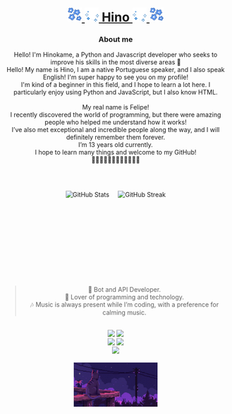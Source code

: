 <div align="center">
  <a href="#">
<h1>
  <img src="https://raw.githubusercontent.com/hinokame07/Yay-/main/4f488c09dbabd854b7209a39bfbbb363.gif" style="height: 32px; width: auto; object-fit: contain;" alt="Flor">
  <img src="https://raw.githubusercontent.com/hinokame07/Yay-/main/Brilhos.gif" style="height: 32px; width: auto; object-fit: contain;" alt="Brilho">
  Hino
  <img src="https://raw.githubusercontent.com/hinokame07/Yay-/main/Brilhos.gif" style="height: 32px; width: auto; object-fit: contain;" alt="Brilho">
  <img src="https://raw.githubusercontent.com/hinokame07/Yay-/main/4f488c09dbabd854b7209a39bfbbb363.gif" style="height: 32px; width: auto; object-fit: contain;" alt="Flor">
</h1>

  </a>

  <h3>About me</h3>
  <p>
    Hello! I'm Hinokame, a Python and Javascript developer who seeks to improve his skills in the most diverse areas 👋<br/>
    Hello! My name is Hino, I am a native Portuguese speaker, and I also speak English! I'm super happy to see you on my profile!<br/>
    I'm kind of a beginner in this field, and I hope to learn a lot here. I particularly enjoy using Python and JavaScript, but I also know HTML.<br/><br/>
    My real name is Felipe!<br/>
    I recently discovered the world of programming, but there were amazing people who helped me understand how it works!<br/>
    I’ve also met exceptional and incredible people along the way, and I will definitely remember them forever.<br/>
    I’m 13 years old currently.<br/>
    I hope to learn many things and welcome to my GitHub!<br/>
    💙🔵✨🌐🧊💙🔵✨🌐🧊💙🔵<br/>
  </p>
</div>

<br/><br/>

<p align="center" style="display: flex; justify-content: center; gap: 20px;">
  <img 
    src="https://github-readme-stats.vercel.app/api?username=Hinokame07&show_icons=true&theme=holi&layout=compact" 
    alt="GitHub Stats" 
    height="170" 
  />
  <img 
    src="https://streak-stats.demolab.com?user=Hinokame07&theme=holi-theme" 
    alt="GitHub Streak" 
    height="170" 
  />
</p>





<br/>

<div align="center">
  <blockquote>
    🤖 Bot and API Developer. <br/>
    💞 Lover of programming and technology. <br/>
    🎶 Music is always present while I’m coding, with a preference for calming music.
  </blockquote>
</div>

<br/>

<div align="center">
  <a href="https://www.reddit.com/user/Ok-Feature3697/"><img src="https://img.shields.io/badge/Reddit-FF4500?style=for-the-badge&logo=reddit&logoColor=white"/></a>
  <a href="https://discord.com/users/925897479722008577"><img src="https://img.shields.io/badge/Discord-7289DA?style=for-the-badge&logo=discord&logoColor=white"/></a>
  <br/>
  <a href="https://br.pinterest.com/Hinodeveloper/"><img src="https://img.shields.io/badge/Pinterest-%23E60023.svg?style=for-the-badge&logo=Pinterest&logoColor=white"/></a>
  <a href="https://github.com/hinokame07"><img src="https://img.shields.io/badge/github-%23121011.svg?style=for-the-badge&logo=github&logoColor=white"/></a>
  <br/>
  <a href="https://ko-fi.com/hinodev"><img src="https://ko-fi.com/img/githubbutton_sm.svg"/></a>
  <br/><br/>
  <img src="https://raw.githubusercontent.com/hinokame07/Yay-/main/Gato.gif" alt="Gato GIF" height="100px" />
</div>
